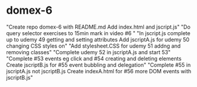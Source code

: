 # domex-6
"Create repo domex-6 with README.md Add index.html and jscript.js"
"Do query selector exercises to 15min mark in video #6 "
"In jscript.js complete up to udemy 49 getting and setting attributes Add jscriptA.js for udemy 50 changing CSS styles on"
"Add stylesheet.CSS for udemy 51 addng and removing classes"
"Complete udemy 52 in jscriptA.js and start 53"
"Complete #53 events eg click and #54 creating and deleting elements Create jscriptB.js for #55 event bubbling and delegation"
"Complete #55 in jscriptA.js not jscriptB.js Create indexA.html for #56 more DOM events with jscriptB.js"